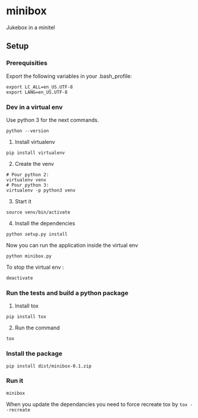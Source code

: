 # minibox
Jukebox in a minitel

## Setup

### Prerequisities
Export the following variables in your .bash_profile: 
```
export LC_ALL=en_US.UTF-8
export LANG=en_US.UTF-8
```

### Dev in a virtual env
Use python 3 for the next commands. 
```
python --version
```
1. Install virtualenv 
```
pip install virtualenv
```
2. Create the venv 
```
# Pour python 2:
virtualenv venv
# Pour python 3:
virtualenv -p python3 venv
```
3. Start it 
```
source venv/bin/activate
```
4. Install the dependencies 
```
python setup.py install
```

Now you can run the application inside the virtual env
```
python minibox.py
```

To stop the virtual env : 
```
deactivate
```

### Run the tests and build a python package
1. Install tox
```
pip install tox
```
2. Run the command 
```
tox
```

### Install the package
```
pip install dist/minibox-0.1.zip
```

### Run it
```
minibox
```

When you update the dependancies you need to force recreate tox by ``tox --recreate``
